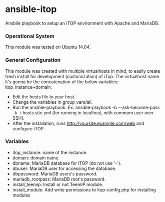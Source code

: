 # ansible-itop

Ansbile playbook to setup an iTOP environment with Apache and MariaDB.

### Operational System

This module was tested on Ubuntu 14.04.

### General Configuration

This module was created with multiple virtualhosts in mind, to easily create fresh install for development (customization) of iTop.
The virtualhost name it's gonna be the concatenation of the below variables: itop_instance+domain.

  * Edit the hosts file to your host.
  * Change the variables in group_vars/all.
  * Run the ansible-playbook. Ex: ansible-playbook -b --ask-become-pass -k -i hosts site.yml (for running in localhost, with commom user over SSH).
  * After the installation, runs http://yoursite.example.com/web and configure iTOP.

### Variables
  * itop_instance: name of the instance. 
  * domain: domain name.
  * dbname: MariaDB database for iTOP (do not use '-').
  * dbuser: MariaDB user for accessing the database.
  * dbpassword: MariaDB users's password.
  * mariadb_rootpass: MariaDB root's password.
  * install_teemip: Install or not TeemIP module.
  * install_module: Add write permissions to itop-config.php for installing modules
